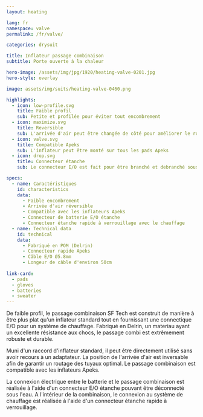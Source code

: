 ```yaml
---
layout: heating

lang: fr
namespace: valve
permalink: /fr/valve/

categories: drysuit

title: Inflateur passage combinaison
subtitle: Porte ouverte à la chaleur

hero-image: /assets/img/jpg/1920/heating-valve-0201.jpg
hero-style: overlay

image: assets/img/suits/heating-valve-0460.png

highlights:
  - icon: low-profile.svg
    title: Faible profil
    sub: Petite et profilée pour éviter tout encombrement
  - icon: maximize.svg
    title: Reversible
    sub: L'arrivée d'air peut être changée de côté pour améliorer le routage des tuyaux
  - icon: valve.svg
    title: Compatible Apeks
    sub: L'inflateur peut être monté sur tous les pads Apeks
  - icon: drop.svg
    title: Connecteur étanche
    sub: Le connecteur E/O est fait pour être branché et debranché sous l'eau

specs:
  - name: Caractéristiques
    id: characteristics
    data:
      - Faible encombrement
      - Arrivée d'air réversible
      - Compatible avec les inflateurs Apeks
      - Connecteur de batterie E/O étanche
      - Connecteur étanche rapide à verrouillage avec le chauffage
  - name: Technical data
    id: technical
    data:
      - Fabriqué en POM (Delrin)
      - Connecteur rapide Apeks
      - Câble E/O Ø5.8mm
      - Longeur de câble d'environ 50cm
  
link-card:
  - pads
  - gloves
  - batteries
  - sweater
---
```

De faible profil, le passage combinaison SF Tech est construit de manière à être plus plat qu'un inflateur standard tout en fournissant une connectique E/O pour un système de chauffage. Fabriqué en Delrin, un materiau ayant un excellente résistance aux chocs, le passage combi est extrêmement robuste et durable.

Muni d'un raccord d'inflateur standard, il peut être directement utilisé sans avoir recours à un adaptateur. La position de l'arrivée d'air est inversable afin de garantir un routage des tuyaux optimal. Le passage combinaison est compatible avec les inflateurs Apeks.

La connexion électrique entre le batterie et le passage combinaison est réalisée à l'aide d'un connecteur E/O étanche pouvant être déconnecté sous l'eau. A l'intérieur de la combinaison, le connexion au système de chauffage est réalisée à l'aide d'un connecteur étanche rapide à verrouillage.


